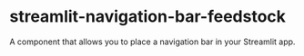 # streamlit-navigation-bar-feedstock
A component that allows you to place a navigation bar in your Streamlit app.
